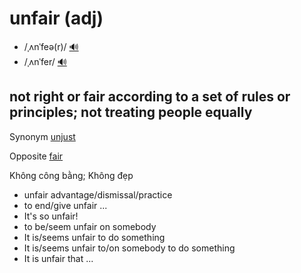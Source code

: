# unfair (adj)

- /ˌʌnˈfeə(r)/ [🔊](https://www.oxfordlearnersdictionaries.com/media/english/uk_pron/u/unf/unfai/unfair__gb_1.mp3)
- /ˌʌnˈfer/ [🔊](https://www.oxfordlearnersdictionaries.com/media/english/us_pron/u/unf/unfai/unfair__us_1.mp3)

## not right or fair according to a set of rules or principles; not treating people equally

Synonym [unjust]()

Opposite [fair](../f/fair-adj.md#treating-everyone-equally-and-according-to-the-rules-or-law)

Không công bằng; Không đẹp

- unfair advantage/dismissal/practice
- to end/give unfair ...
- It's so unfair!
- to be/seem unfair on somebody
- It is/seems unfair to do something
- It is/seems unfair to/on somebody to do something
- It is unfair that ...